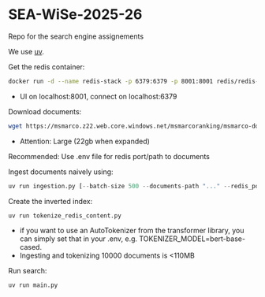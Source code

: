 # SEA-WiSe-2025-26
Repo for the search engine assignements

We use [uv](https://docs.astral.sh/uv/getting-started/installation/).

Get the redis container: 
```bash
docker run -d --name redis-stack -p 6379:6379 -p 8001:8001 redis/redis-stack:latest
```
- UI on localhost:8001, connect on localhost:6379

Download documents: 
```bash
wget https://msmarco.z22.web.core.windows.net/msmarcoranking/msmarco-docs.tsv.gz
```
- Attention: Large (22gb when expanded)

Recommended: Use .env file for redis port/path to documents

Ingest documents naively using:
```python
uv run ingestion.py [--batch-size 500 --documents-path "..." --redis_port xyz]
```
Create the inverted index:
```python
uv run tokenize_redis_content.py
```
- if you want to use an AutoTokenizer from the transformer library, you can simply set that in your .env, e.g. TOKENIZER_MODEL=bert-base-cased.
- Ingesting and tokenizing 10000 documents is <110MB

Run search:
```python
uv run main.py
```